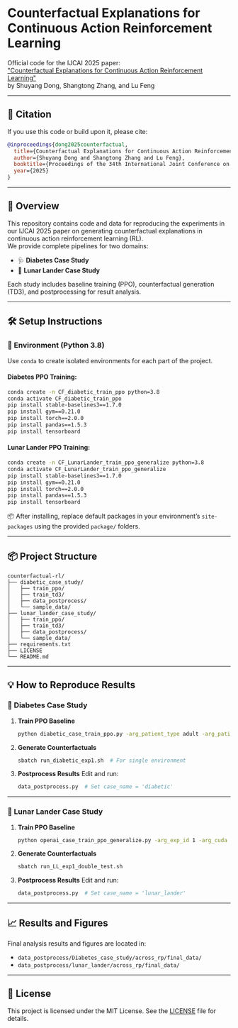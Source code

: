 # Counterfactual Explanations for Continuous Action Reinforcement Learning  
Official code for the IJCAI 2025 paper:  
["Counterfactual Explanations for Continuous Action Reinforcement Learning"](http://arxiv.org/abs/2505.12701)  
by Shuyang Dong, Shangtong Zhang, and Lu Feng

---

## 📖 Citation

If you use this code or build upon it, please cite:

```bibtex
@inproceedings{dong2025counterfactual,
  title={Counterfactual Explanations for Continuous Action Reinforcement Learning},
  author={Shuyang Dong and Shangtong Zhang and Lu Feng},
  booktitle={Proceedings of the 34th International Joint Conference on Artificial Intelligence (IJCAI)},
  year={2025}
}
```

---

## 🚀 Overview

This repository contains code and data for reproducing the experiments in our IJCAI 2025 paper on generating counterfactual explanations in continuous action reinforcement learning (RL).  
We provide complete pipelines for two domains:

- 🩺 **Diabetes Case Study**
- 🚀 **Lunar Lander Case Study**

Each study includes baseline training (PPO), counterfactual generation (TD3), and postprocessing for result analysis.

---

## 🛠️ Setup Instructions

### 🔹 Environment (Python 3.8)

Use `conda` to create isolated environments for each part of the project.

#### Diabetes PPO Training:
```bash
conda create -n CF_diabetic_train_ppo python=3.8
conda activate CF_diabetic_train_ppo
pip install stable-baselines3==1.7.0
pip install gym==0.21.0
pip install torch==2.0.0
pip install pandas==1.5.3
pip install tensorboard
```

#### Lunar Lander PPO Training:
```bash
conda create -n CF_LunarLander_train_ppo_generalize python=3.8
conda activate CF_LunarLander_train_ppo_generalize
pip install stable-baselines3==1.7.0
pip install gym==0.21.0
pip install torch==2.0.0
pip install pandas==1.5.3
pip install tensorboard
```

📦 After installing, replace default packages in your environment’s `site-packages` using the provided `package/` folders.

---

## 📦 Project Structure

```
counterfactual-rl/
├── diabetic_case_study/
│   ├── train_ppo/
│   ├── train_td3/
│   ├── data_postprocess/
│   └── sample_data/
├── lunar_lander_case_study/
│   ├── train_ppo/
│   ├── train_td3/
│   ├── data_postprocess/
│   └── sample_data/
├── requirements.txt
├── LICENSE
└── README.md
```

---

## 💡 How to Reproduce Results

### 🔸 Diabetes Case Study

1. **Train PPO Baseline**
   ```bash
   python diabetic_case_train_ppo.py -arg_patient_type adult -arg_patient_id 7 -arg_cuda 0 -arg_train_step 100000 -arg_callback_step 100000
   ```

2. **Generate Counterfactuals**
   ```bash
   sbatch run_diabetic_exp1.sh  # For single environment
   ```

3. **Postprocess Results**
   Edit and run:
   ```bash
   data_postprocess.py  # Set case_name = 'diabetic'
   ```

---

### 🔸 Lunar Lander Case Study

1. **Train PPO Baseline**
   ```bash
   python openai_case_train_ppo_generalize.py -arg_exp_id 1 -arg_cuda 0 -arg_train_step_each_env 500 -arg_callback_step 500 -arg_train_round 3 -arg_lr 0.0001
   ```

2. **Generate Counterfactuals**
   ```bash
   sbatch run_LL_exp1_double_test.sh
   ```

3. **Postprocess Results**
   Edit and run:
   ```bash
   data_postprocess.py  # Set case_name = 'lunar_lander'
   ```

---

## 📈 Results and Figures

Final analysis results and figures are located in:

- `data_postprocess/Diabetes_case_study/across_rp/final_data/`
- `data_postprocess/lunar_lander/across_rp/final_data/`

---

## 📄 License

This project is licensed under the MIT License. See the [LICENSE](LICENSE) file for details.
